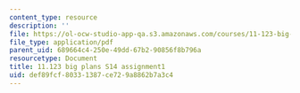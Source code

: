 ```yaml
---
content_type: resource
description: ''
file: https://ol-ocw-studio-app-qa.s3.amazonaws.com/courses/11-123-big-plans-and-mega-urban-landscapes-spring-2014/def89fcf80331387ce729a8862b7a3c4_MIT11_123S14_assignment1.pdf
file_type: application/pdf
parent_uid: 689664c4-250e-49dd-67b2-90856f8b796a
resourcetype: Document
title: 11.123 big plans S14 assignment1
uid: def89fcf-8033-1387-ce72-9a8862b7a3c4
---
```

